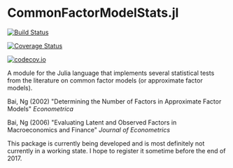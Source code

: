 CommonFactorModelStats.jl
=====================

[![Build Status](https://travis-ci.org/colintbowers/CommonFactorModelStats.jl.svg?branch=master)](https://travis-ci.org/colintbowers/CommonFactorModelStats.jl)

[![Coverage Status](https://coveralls.io/repos/colintbowers/CommonFactorModelStats.jl/badge.svg?branch=master&service=github)](https://coveralls.io/github/colintbowers/CommonFactorModelStats.jl?branch=master)

[![codecov.io](http://codecov.io/github/colintbowers/CommonFactorModelStats.jl/coverage.svg?branch=master)](http://codecov.io/github/colintbowers/CommonFactorModelStats.jl?branch=master)

A module for the Julia language that implements several statistical tests from the literature on common factor models (or approximate factor models).

Bai, Ng (2002) "Determining the Number of Factors in Approximate Factor Models" *Econometrica*

Bai, Ng (2006) "Evaluating Latent and Observed Factors in Macroeconomics and Finance" *Journal of
Econometrics*

This package is currently being developed and is most definitely not currently in a working state. I hope to register it sometime before the end of 2017.

